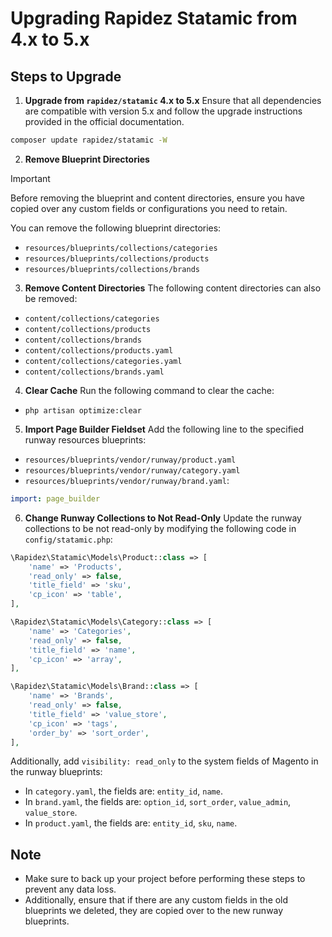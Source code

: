 # Upgrading Rapidez Statamic from 4.x to 5.x

## Steps to Upgrade

1. **Upgrade from `rapidez/statamic` 4.x to 5.x**
Ensure that all dependencies are compatible with version 5.x and follow the upgrade instructions provided in the official documentation.

```bash
composer update rapidez/statamic -W
```

2. **Remove Blueprint Directories**
> [!IMPORTANT]
> Before removing the blueprint and content directories, ensure you have copied over any custom fields or configurations you need to retain.

You can remove the following blueprint directories:
- `resources/blueprints/collections/categories`
- `resources/blueprints/collections/products`
- `resources/blueprints/collections/brands`

3. **Remove Content Directories**
The following content directories can also be removed:
- `content/collections/categories`
- `content/collections/products`
- `content/collections/brands`
- `content/collections/products.yaml`
- `content/collections/categories.yaml`
- `content/collections/brands.yaml`

4. **Clear Cache**
Run the following command to clear the cache:
- `php artisan optimize:clear`

5. **Import Page Builder Fieldset**
Add the following line to the specified runway resources blueprints:
- `resources/blueprints/vendor/runway/product.yaml`
- `resources/blueprints/vendor/runway/category.yaml`
- `resources/blueprints/vendor/runway/brand.yaml`:

```yaml
import: page_builder
```

6. **Change Runway Collections to Not Read-Only**
Update the runway collections to be not read-only by modifying the following code in `config/statamic.php`:
```php
\Rapidez\Statamic\Models\Product::class => [
    'name' => 'Products',
    'read_only' => false,
    'title_field' => 'sku',
    'cp_icon' => 'table',
],

\Rapidez\Statamic\Models\Category::class => [
    'name' => 'Categories',
    'read_only' => false,
    'title_field' => 'name',
    'cp_icon' => 'array',
],

\Rapidez\Statamic\Models\Brand::class => [
    'name' => 'Brands',
    'read_only' => false,
    'title_field' => 'value_store',
    'cp_icon' => 'tags',
    'order_by' => 'sort_order',
],
```
Additionally, add `visibility: read_only` to the system fields of Magento in the runway blueprints:
- In `category.yaml`, the fields are: `entity_id`, `name`.
- In `brand.yaml`, the fields are: `option_id`, `sort_order`, `value_admin`, `value_store`.
- In `product.yaml`, the fields are: `entity_id`, `sku`, `name`.

## Note
- Make sure to back up your project before performing these steps to prevent any data loss.
- Additionally, ensure that if there are any custom fields in the old blueprints we deleted, they are copied over to the new runway blueprints.